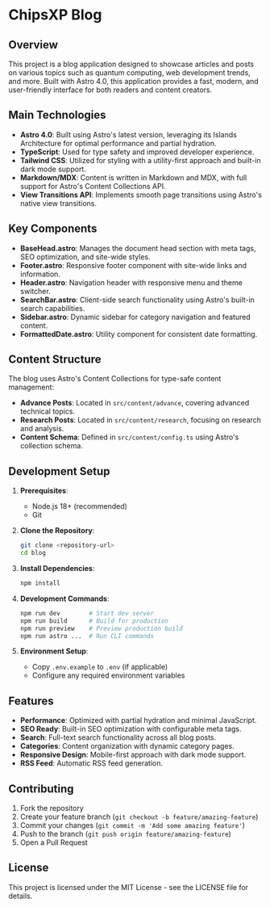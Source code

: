 # ChipsXP Blog

## Overview

This project is a blog application designed to showcase articles and posts on various topics such as quantum computing, web development trends, and more. Built with Astro 4.0, this application provides a fast, modern, and user-friendly interface for both readers and content creators.

## Main Technologies

- **Astro 4.0**: Built using Astro's latest version, leveraging its Islands Architecture for optimal performance and partial hydration.
- **TypeScript**: Used for type safety and improved developer experience.
- **Tailwind CSS**: Utilized for styling with a utility-first approach and built-in dark mode support.
- **Markdown/MDX**: Content is written in Markdown and MDX, with full support for Astro's Content Collections API.
- **View Transitions API**: Implements smooth page transitions using Astro's native view transitions.

## Key Components

- **BaseHead.astro**: Manages the document head section with meta tags, SEO optimization, and site-wide styles.
- **Footer.astro**: Responsive footer component with site-wide links and information.
- **Header.astro**: Navigation header with responsive menu and theme switcher.
- **SearchBar.astro**: Client-side search functionality using Astro's built-in search capabilities.
- **Sidebar.astro**: Dynamic sidebar for category navigation and featured content.
- **FormattedDate.astro**: Utility component for consistent date formatting.

## Content Structure

The blog uses Astro's Content Collections for type-safe content management:

- **Advance Posts**: Located in `src/content/advance`, covering advanced technical topics.
- **Research Posts**: Located in `src/content/research`, focusing on research and analysis.
- **Content Schema**: Defined in `src/content/config.ts` using Astro's collection schema.

## Development Setup

1. **Prerequisites**:
   - Node.js 18+ (recommended)
   - Git

2. **Clone the Repository**: 
   ```bash
   git clone <repository-url>
   cd blog
   ```

3. **Install Dependencies**: 
   ```bash
   npm install
   ```

4. **Development Commands**:
   ```bash
   npm run dev        # Start dev server
   npm run build      # Build for production
   npm run preview    # Preview production build
   npm run astro ...  # Run CLI commands
   ```

5. **Environment Setup**:
   - Copy `.env.example` to `.env` (if applicable)
   - Configure any required environment variables

## Features

- **Performance**: Optimized with partial hydration and minimal JavaScript.
- **SEO Ready**: Built-in SEO optimization with configurable meta tags.
- **Search**: Full-text search functionality across all blog posts.
- **Categories**: Content organization with dynamic category pages.
- **Responsive Design**: Mobile-first approach with dark mode support.
- **RSS Feed**: Automatic RSS feed generation.

## Contributing

1. Fork the repository
2. Create your feature branch (`git checkout -b feature/amazing-feature`)
3. Commit your changes (`git commit -m 'Add some amazing feature'`)
4. Push to the branch (`git push origin feature/amazing-feature`)
5. Open a Pull Request

## License

This project is licensed under the MIT License - see the LICENSE file for details.
